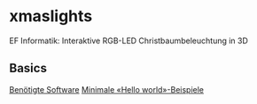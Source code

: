 # xmaslights
EF Informatik: Interaktive RGB-LED Christbaumbeleuchtung in 3D

## Basics
[Benötigte Software](basics/software.md)
[Minimale «Hello world»-Beispiele](basics/README.md)
